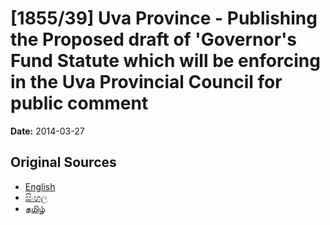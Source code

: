 # [1855/39] Uva Province - Publishing the Proposed draft of 'Governor's Fund Statute which will be enforcing in the Uva Provincial Council for public comment

**Date:** 2014-03-27

## Original Sources

- [English](https://documents.gov.lk/view/extra-gazettes/2014/3/1855-39_E.pdf)
- [සිංහල](https://documents.gov.lk/view/extra-gazettes/2014/3/1855-39_S.pdf)
- [தமிழ்](https://documents.gov.lk/view/extra-gazettes/2014/3/1855-39_T.pdf)
